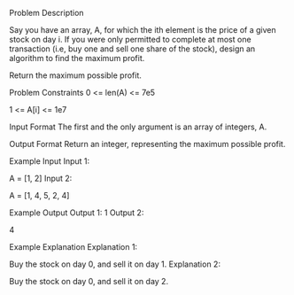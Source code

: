 Problem Description

Say you have an array, A, for which the ith element is the price of a given stock on day i.
If you were only permitted to complete at most one transaction (i.e, buy one and sell one share of the stock), design an algorithm to find the maximum profit.

Return the maximum possible profit.



Problem Constraints
0 <= len(A) <= 7e5

1 <= A[i] <= 1e7



Input Format
The first and the only argument is an array of integers, A.



Output Format
Return an integer, representing the maximum possible profit.



Example Input
Input 1:

 A = [1, 2]
Input 2:

 A = [1, 4, 5, 2, 4]


Example Output
Output 1:
 1
Output 2:

 4


Example Explanation
Explanation 1:

 Buy the stock on day 0, and sell it on day 1.
Explanation 2:

 Buy the stock on day 0, and sell it on day 2.